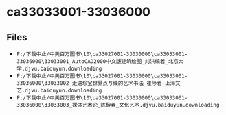 # ca33033001-33036000

## Files

- `F:/下载中止/中美百万图书\10\ca33027001-33030000\ca33033001-33036000\33033001_AutoCAD2000中文版建筑绘图_刘洪编着_北京大学.djvu.baiduyun.downloading`
- `F:/下载中止/中美百万图书\10\ca33027001-33030000\ca33033001-33036000\33033002_走进珍宝世界点与线的艺术书法_崔陟着_上海文艺.djvu.baiduyun.downloading`
- `F:/下载中止/中美百万图书\10\ca33027001-33030000\ca33033001-33036000\33033003_裸体艺术论_陈醉着_文化艺术.djvu.baiduyun.downloading`
